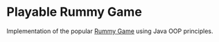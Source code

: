 # Playable Rummy Game

Implementation of the popular [Rummy Game](https://bicyclecards.com/how-to-play/rummy-rum/) using Java OOP principles.
